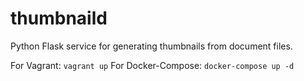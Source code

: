 # thumbnaild
Python Flask service for generating thumbnails from document files.

For Vagrant: `vagrant up`
For Docker-Compose: `docker-compose up -d`